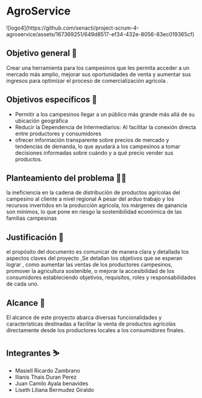 <h1>AgroService</h1>
![logo4](https://github.com/senacti/project-scrum-4-agroservice/assets/167369251/649d8517-ef34-432e-8056-83ec019365cf)

<h2>Objetivo general 🎯</h2>
<p>Crear una herramienta para los campesinos que les
permita acceder a un mercado más amplio, mejorar
sus oportunidades de venta y aumentar sus ingresos
para optimizar el proceso de comercialización
agrícola .</p> 
<h2>Objetivos específicos 🎯</h2>
<ul>
  <li>Permitir a los campesinos llegar a un público más grande más allá de su ubicación geográfica</li>
   <li>Reducir la Dependencia de Intermediarios: Al facilitar la conexión directa entre productores y consumidores</li>
   <li>ofrecer información transparente sobre precios de mercado y tendencias de demanda, lo que ayudará a los campesinos a tomar decisiones informadas sobre cuándo y a qué precio vender sus productos.</li>
</ul>
<h2>Planteamiento del problema 😵‍💫</h2>
<p>
  la ineficiencia en la cadena de distribución de productos agrícolas
del campesino al cliente a nivel regional A pesar del arduo trabajo
y los recursos invertidos en la producción agrícola, los márgenes
de ganancia son mínimos, lo que pone en riesgo la sostenibilidad
económica de las familias campesinas
</p>
<h2>Justificación 📃</h2>
<p>el propósito del documento es comunicar de manera clara y detallada los aspectos claves del proyecto ,Se detallan los objetivos que se esperan lograr , como aumentar las ventas de los productores campesinos, promover la agricultura sostenible, o mejorar la accesibilidad de los consumidores estableciendo objetivos, requisitos, roles y responsabilidades de cada uno.</p>
<h2>Alcance 🚀</h2>
<p>El alcance de este proyecto  abarca diversas funcionalidades y características destinadas a facilitar la venta de productos agrícolas directamente desde los productores locales a los consumidores finales. 
</p>
<h2>Integrantes ⛷️</h2>
<ul>
  <li>Masiell Ricardo Zambrano</li>
  <li>Ilianis Thais Duran Perez</li>
  <li>Juan Camilo Ayala benavides</li>
  <li>Liseth Liliana Bermudez Giraldo</li>
</ul>

